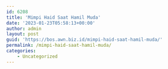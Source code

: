 ```yaml
---
id: 6208
title: 'Mimpi Haid Saat Hamil Muda'
date: '2023-01-23T05:58:13+00:00'
author: admin
layout: post
guid: 'https://bos.awn.biz.id/mimpi-haid-saat-hamil-muda/'
permalink: /mimpi-haid-saat-hamil-muda/
categories:
    - Uncategorized
---
```


